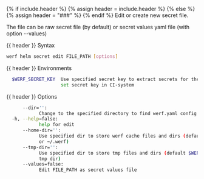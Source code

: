 {% if include.header %}
{% assign header = include.header %}
{% else %}
{% assign header = "###" %}
{% endif %}
Edit or create new secret file.

The file can be raw secret file (by default) or secret values yaml file (with option --values)

{{ header }} Syntax

```bash
werf helm secret edit FILE_PATH [options]
```

{{ header }} Environments

```bash
  $WERF_SECRET_KEY  Use specified secret key to extract secrets for the deploy; recommended way to 
                    set secret key in CI-system
```

{{ header }} Options

```bash
      --dir='':
            Change to the specified directory to find werf.yaml config
  -h, --help=false:
            help for edit
      --home-dir='':
            Use specified dir to store werf cache files and dirs (default $WERF_HOME environment 
            or ~/.werf)
      --tmp-dir='':
            Use specified dir to store tmp files and dirs (default $WERF_TMP environment or system 
            tmp dir)
      --values=false:
            Edit FILE_PATH as secret values file
```


